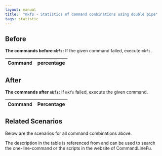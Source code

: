 ```yaml
---
layout: manual
title:  "mkfs - Statistics of command combinations using double pipe"
tags: statistic
---
```


## Before

__The commands before `mkfs`:__ If the given command failed, execute `mkfs`.

| Command | percentage |
|--------|--------|



## After

__The commands after `mkfs`:__ If `mkfs` failed, execute the given command.

| Command | Percentage | 
|-------|--------|



## Related Scenarios

Below are the scenarios for all command combinations above.

The description in the table is referenced from and can be used to search the one-line-command or the scripts in the website of CommandLineFu.




